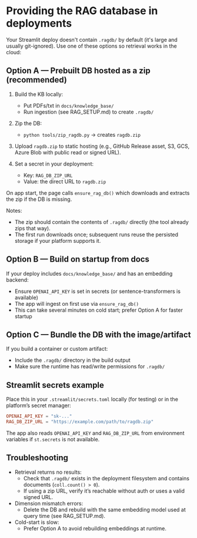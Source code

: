 # Providing the RAG database in deployments

Your Streamlit deploy doesn't contain `.ragdb/` by default (it's large and usually git-ignored). Use one of these options so retrieval works in the cloud:

## Option A — Prebuilt DB hosted as a zip (recommended)

1. Build the KB locally:

    - Put PDFs/txt in `docs/knowledge_base/`
    - Run ingestion (see RAG_SETUP.md) to create `.ragdb/`

2. Zip the DB:

    - `python tools/zip_ragdb.py` → creates `ragdb.zip`

3. Upload `ragdb.zip` to static hosting (e.g., GitHub Release asset, S3, GCS, Azure Blob with public read or signed URL).

4. Set a secret in your deployment:

    - Key: `RAG_DB_ZIP_URL`
    - Value: the direct URL to `ragdb.zip`

On app start, the page calls `ensure_rag_db()` which downloads and extracts the zip if the DB is missing.

Notes:

- The zip should contain the contents of `.ragdb/` directly (the tool already zips that way).
- The first run downloads once; subsequent runs reuse the persisted storage if your platform supports it.

## Option B — Build on startup from docs

If your deploy includes `docs/knowledge_base/` and has an embedding backend:

- Ensure `OPENAI_API_KEY` is set in secrets (or sentence-transformers is available)
- The app will ingest on first use via `ensure_rag_db()`
- This can take several minutes on cold start; prefer Option A for faster startup

## Option C — Bundle the DB with the image/artifact

If you build a container or custom artifact:

- Include the `.ragdb/` directory in the build output
- Make sure the runtime has read/write permissions for `.ragdb/`

## Streamlit secrets example

Place this in your `.streamlit/secrets.toml` locally (for testing) or in the platform’s secret manager:

```toml
OPENAI_API_KEY = "sk-..."
RAG_DB_ZIP_URL = "https://example.com/path/to/ragdb.zip"
```

The app also reads `OPENAI_API_KEY` and `RAG_DB_ZIP_URL` from environment variables if `st.secrets` is not available.

## Troubleshooting

- Retrieval returns no results:
  - Check that `.ragdb/` exists in the deployment filesystem and contains documents (`coll.count() > 0`).
  - If using a zip URL, verify it’s reachable without auth or uses a valid signed URL.
- Dimension mismatch errors:
  - Delete the DB and rebuild with the same embedding model used at query time (see RAG_SETUP.md).
- Cold-start is slow:
  - Prefer Option A to avoid rebuilding embeddings at runtime.
